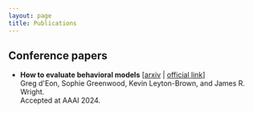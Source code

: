 ```yaml
---
layout: page
title: Publications
---
```


## Conference papers

<ul>
  <li class="paper">
    <b>How to evaluate behavioral models</b> [<a href="https://arxiv.org/abs/2306.04778" target="_blank">arxiv</a> | <a href="https://doi.org/10.1609/aaai.v38i9.28820" target="_blank">official link</a>]<br>
    Greg d'Eon, Sophie Greenwood, Kevin Leyton-Brown, and James R. Wright.<br>
    Accepted at AAAI 2024.
  </li>
</ul>